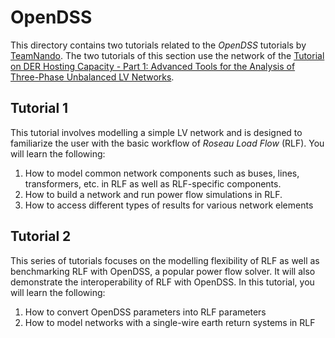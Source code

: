 # OpenDSS

This directory contains two tutorials related to the _OpenDSS_ tutorials by [TeamNando](https://github.com/Team-Nando).
The two tutorials of this section use the network of the
[Tutorial on DER Hosting Capacity - Part 1: Advanced Tools for the Analysis of Three-Phase Unbalanced LV Networks](https://github.com/Team-Nando/Tutorial-DERHostingCapacity-1-AdvancedTools_LV).

## Tutorial 1

This tutorial involves modelling a simple LV network and is designed to familiarize the user with the basic workflow of
_Roseau Load Flow_ (RLF). You will learn the following:

1. How to model common network components such as buses, lines, transformers, etc. in RLF as well as RLF-specific
   components.
2. How to build a network and run power flow simulations in RLF.
3. How to access different types of results for various network elements

## Tutorial 2

This series of tutorials focuses on the modelling flexibility of RLF as well as benchmarking RLF with OpenDSS, a popular
power flow solver. It will also demonstrate the interoperability of RLF with OpenDSS. In this tutorial, you will learn
the following:

1. How to convert OpenDSS parameters into RLF parameters
2. How to model networks with a single-wire earth return systems in RLF
